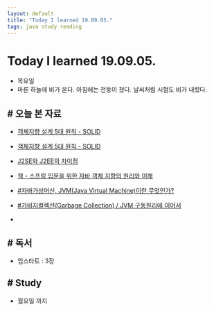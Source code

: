 ```yaml
---
layout: default
title: "Today I learned 19.09.05."
tags: java study reading
---
```


# Today I learned 19.09.05.
- 목요일
- 마른 하늘에 비가 온다. 아침에는 천둥이 쳤다. 날씨처럼 시험도 비가 내렸다.




## # 오늘 본 자료

- [객체지향 설계 5대 원칙 - SOLID](https://jungwoon.github.io/solid/2017/07/31/Solid-Principle/)
- [객체지향 설계 5대 원칙 - SOLID](http://www.nextree.co.kr/p6960/)
- [J2SE와 J2EE의 차이점](https://java.ihoney.pe.kr/81)
- [책 - 스프링 입문을 위한 자바 객체 지향의 원리와 이해](http://www.yes24.com/Product/Goods/17350624?Acode=101)

- [#자바가상머신, JVM(Java Virtual Machine)이란 무엇인가?](https://asfirstalways.tistory.com/158)
- [#가비지컬렉션(Garbage Collection) / JVM 구동원리에 이어서](https://asfirstalways.tistory.com/159)
- 


## # 독서

- 업스타트 : 3장



## # Study

- 월요일 까지
